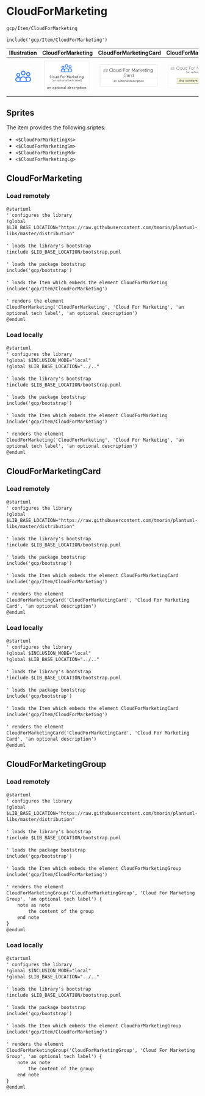 # CloudForMarketing


```text
gcp/Item/CloudForMarketing
```

```text
include('gcp/Item/CloudForMarketing')
```



| Illustration | CloudForMarketing | CloudForMarketingCard | CloudForMarketingGroup |
| :---: | :---: | :---: | :---: |
| ![illustration for Illustration](../../gcp/Item/CloudForMarketing.png) | ![illustration for CloudForMarketing](../../gcp/Item/CloudForMarketing.Local.png) | ![illustration for CloudForMarketingCard](../../gcp/Item/CloudForMarketingCard.Local.png) | ![illustration for CloudForMarketingGroup](../../gcp/Item/CloudForMarketingGroup.Local.png) |



## Sprites
The item provides the following sriptes:

- `<$CloudForMarketingXs>`
- `<$CloudForMarketingSm>`
- `<$CloudForMarketingMd>`
- `<$CloudForMarketingLg>`





## CloudForMarketing

### Load remotely
```plantuml
@startuml
' configures the library
!global $LIB_BASE_LOCATION="https://raw.githubusercontent.com/tmorin/plantuml-libs/master/distribution"

' loads the library's bootstrap
!include $LIB_BASE_LOCATION/bootstrap.puml

' loads the package bootstrap
include('gcp/bootstrap')

' loads the Item which embeds the element CloudForMarketing
include('gcp/Item/CloudForMarketing')

' renders the element
CloudForMarketing('CloudForMarketing', 'Cloud For Marketing', 'an optional tech label', 'an optional description')
@enduml
```

### Load locally
```plantuml
@startuml
' configures the library
!global $INCLUSION_MODE="local"
!global $LIB_BASE_LOCATION="../.."

' loads the library's bootstrap
!include $LIB_BASE_LOCATION/bootstrap.puml

' loads the package bootstrap
include('gcp/bootstrap')

' loads the Item which embeds the element CloudForMarketing
include('gcp/Item/CloudForMarketing')

' renders the element
CloudForMarketing('CloudForMarketing', 'Cloud For Marketing', 'an optional tech label', 'an optional description')
@enduml
```

## CloudForMarketingCard

### Load remotely
```plantuml
@startuml
' configures the library
!global $LIB_BASE_LOCATION="https://raw.githubusercontent.com/tmorin/plantuml-libs/master/distribution"

' loads the library's bootstrap
!include $LIB_BASE_LOCATION/bootstrap.puml

' loads the package bootstrap
include('gcp/bootstrap')

' loads the Item which embeds the element CloudForMarketingCard
include('gcp/Item/CloudForMarketing')

' renders the element
CloudForMarketingCard('CloudForMarketingCard', 'Cloud For Marketing Card', 'an optional description')
@enduml
```

### Load locally
```plantuml
@startuml
' configures the library
!global $INCLUSION_MODE="local"
!global $LIB_BASE_LOCATION="../.."

' loads the library's bootstrap
!include $LIB_BASE_LOCATION/bootstrap.puml

' loads the package bootstrap
include('gcp/bootstrap')

' loads the Item which embeds the element CloudForMarketingCard
include('gcp/Item/CloudForMarketing')

' renders the element
CloudForMarketingCard('CloudForMarketingCard', 'Cloud For Marketing Card', 'an optional description')
@enduml
```

## CloudForMarketingGroup

### Load remotely
```plantuml
@startuml
' configures the library
!global $LIB_BASE_LOCATION="https://raw.githubusercontent.com/tmorin/plantuml-libs/master/distribution"

' loads the library's bootstrap
!include $LIB_BASE_LOCATION/bootstrap.puml

' loads the package bootstrap
include('gcp/bootstrap')

' loads the Item which embeds the element CloudForMarketingGroup
include('gcp/Item/CloudForMarketing')

' renders the element
CloudForMarketingGroup('CloudForMarketingGroup', 'Cloud For Marketing Group', 'an optional tech label') {
    note as note
        the content of the group
    end note
}
@enduml
```

### Load locally
```plantuml
@startuml
' configures the library
!global $INCLUSION_MODE="local"
!global $LIB_BASE_LOCATION="../.."

' loads the library's bootstrap
!include $LIB_BASE_LOCATION/bootstrap.puml

' loads the package bootstrap
include('gcp/bootstrap')

' loads the Item which embeds the element CloudForMarketingGroup
include('gcp/Item/CloudForMarketing')

' renders the element
CloudForMarketingGroup('CloudForMarketingGroup', 'Cloud For Marketing Group', 'an optional tech label') {
    note as note
        the content of the group
    end note
}
@enduml
```

